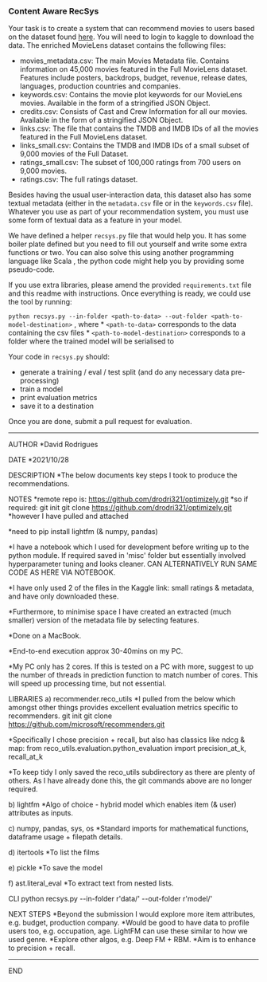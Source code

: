 ### Content Aware RecSys


Your task is to create a system that can recommend movies to users based on the dataset found [here](https://www.kaggle.com/rounakbanik/the-movies-dataset/data). You will need to login to kaggle to download the data. The enriched MovieLens dataset contains the following files:


* movies_metadata.csv: The main Movies Metadata file. Contains information on 45,000 movies featured in the Full MovieLens dataset. Features include posters, backdrops, budget, revenue, release dates, languages, production countries and companies.
* keywords.csv: Contains the movie plot keywords for our MovieLens movies. Available in the form of a stringified JSON Object.
* credits.csv: Consists of Cast and Crew Information for all our movies. Available in the form of a stringified JSON Object.
* links.csv: The file that contains the TMDB and IMDB IDs of all the movies featured in the Full MovieLens dataset.
* links_small.csv: Contains the TMDB and IMDB IDs of a small subset of 9,000 movies of the Full Dataset.
* ratings_small.csv: The subset of 100,000 ratings from 700 users on 9,000 movies.
* ratings.csv: The full ratings dataset.

Besides having the usual user-interaction data, this dataset also has some textual metadata (either in the `metadata.csv` file or in the `keywords.csv` file). Whatever you use as part of your recommendation system, you must use some form of textual data as a feature in your model.


We have defined a helper `recsys.py` file that would help you. It has some boiler plate defined but you need to fill out yourself and write some extra functions or two. You can also solve this using another programming language like Scala , the python code might help you by providing some pseudo-code.

If you use extra libraries, please amend the provided `requirements.txt` file and this readme with instructions. Once everything is ready, we could use the tool by running:

`python recsys.py --in-folder <path-to-data> --out-folder <path-to-model-destination>` , where
	* `<path-to-data>` corresponds to the data containing the csv files
	* `<path-to-model-destination>` corresponds to a folder where the trained model will be serialised to


Your code in `recsys.py` should:
* generate a training / eval / test split (and do any necessary data pre-processing)
* train a model
* print evaluation metrics
* save it to a destination

Once you are done, submit a pull request for evaluation.


---------------------------------------------------------


AUTHOR
*David Rodrigues


DATE
*2021/10/28


DESCRIPTION
*The below documents key steps I took to produce the recommendations.


NOTES
*remote repo is: https://github.com/drodri321/optimizely.git
*so if required: 
git init
git clone https://github.com/drodri321/optimizely.git
*however I have pulled and attached

*need to pip install lightfm (& numpy, pandas)

*I have a notebook which I used for development before writing up to the python module.  If required saved in 'misc' folder but essentially involved hyperparameter tuning and looks cleaner.  CAN ALTERNATIVELY RUN SAME CODE AS HERE VIA NOTEBOOK.

*I have only used 2 of the files in the Kaggle link: small ratings & metadata, and have only downloaded these.

*Furthermore, to minimise space I have created an extracted (much smaller) version of the metadata file by selecting features.

*Done on a MacBook.

*End-to-end execution approx 30-40mins on my PC.

*My PC only has 2 cores.  If this is tested on a PC with more, suggest to up the number of threads in prediction function to match number of cores.  This will speed up processing time, but not essential.


LIBRARIES
a) recommender.reco_utils
*I pulled from the below which amongst other things provides excellent evaluation metrics specific to recommenders.
git init
git clone https://github.com/microsoft/recommenders.git

*Specifically I chose precision + recall, but also has classics like ndcg & map:
from reco_utils.evaluation.python_evaluation import precision_at_k, recall_at_k

*To keep tidy I only saved the reco_utils subdirectory as there are plenty of others.  As I have already done this, the git commands above are no longer required.

b) lightfm
*Algo of choice - hybrid model which enables item (& user) attributes as inputs.

c) numpy, pandas, sys, os
*Standard imports for mathematical functions, dataframe usage + filepath details.

d) itertools
*To list the films

e) pickle
*To save the model

f) ast.literal_eval
*To extract text from nested lists.


CLI
python recsys.py --in-folder r'data/' --out-folder r'model/'


NEXT STEPS
*Beyond the submission I would explore more item attributes, e.g. budget, production company.
*Would be good to have data to profile users too, e.g. occupation, age.  LightFM can use these similar to how we used genre.
*Explore other algos, e.g. Deep FM + RBM.
*Aim is to enhance to precision + recall.

---------------------------------------------------------
END